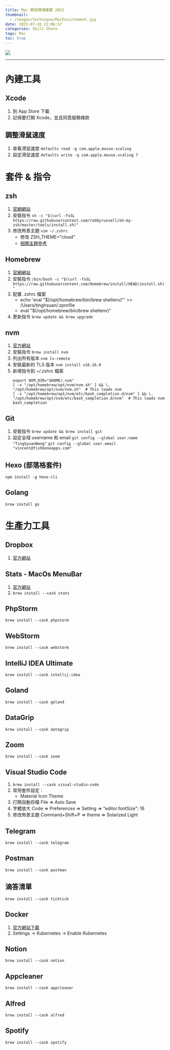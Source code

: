 ```yaml
---
title: Mac 開發環境建置 2022
thumbnail:
  - /images/technique/MacEnvironment.jpg
date: 2022-07-26 22:06:57
categories: Skill Share
tags: Mac
toc: true
---
```

<img src="/images/technique/MacEnvironment.jpg">

***
# 內建工具
## Xcode
1. 到 App Store 下載
2. 記得要打開 Xcode，並且同意服務條款
## 調整滑鼠速度
1. 查看滑鼠速度 `defaults read -g com.apple.mouse.scaling`
2. 設定滑鼠速度 `defaults write -g com.apple.mouse.scaling 7`

# 套件 & 指令
## zsh
1. [官網網站](https://ohmyz.sh/#install)
2. 安裝指令
   `sh -c "$(curl -fsSL https://raw.githubusercontent.com/robbyrussell/oh-my-zsh/master/tools/install.sh)"`
3. 修改佈景主題
   `vim ~/.zshrc`
   - 修改 ZSH_THEME="cloud"
   - [相關主題參考](https://github.com/robbyrussell/oh-my-zsh/wiki/Themes)
## Homebrew
1. [官網網站](https://brew.sh/)
2. 安裝指令
   `/bin/bash -c "$(curl -fsSL https://raw.githubusercontent.com/Homebrew/install/HEAD/install.sh)"`
3. 配置 .zshrc 檔案
   - echo 'eval "$(/opt/homebrew/bin/brew shellenv)"' >> /Users/tinghsuan/.zprofile
   - eval "$(/opt/homebrew/bin/brew shellenv)"
4. 更新指令
   `brew update && brew upgrade`
## nvm
1. [官方網站](https://github.com/creationix/nvm)
2. 安裝指令
   `brew install nvm`
3. 列出所有版本
   `nvm ls-remote`
4. 安裝最新的 TLS 版本
   `nvm install v16.16.0`
5. 新增指令到 ~/.zshrc 檔案
   ```
   export NVM_DIR="$HOME/.nvm"
   [ -s "/opt/homebrew/opt/nvm/nvm.sh" ] && \. "/opt/homebrew/opt/nvm/nvm.sh"  # This loads nvm
   [ -s "/opt/homebrew/opt/nvm/etc/bash_completion.d/nvm" ] && \. "/opt/homebrew/opt/nvm/etc/bash_completion.d/nvm"  # This loads nvm bash_completion
   ```
## Git
1. 安裝指令
   `brew update && brew install git`
2. 設定全域 username 和 email
   `git config --global user.name "TingSyuanWang"`
   `git config --global user.email "vincent@fishboneapps.com"`
## Hexo (部落格套件)
`npm install -g hexo-cli`
## Golang
`brew install go`

# 生產力工具
## Dropbox
1. [官方網站](https://www.dropbox.com/downloading)
## Stats - MacOs MenuBar
1. [官方網站](https://github.com/exelban/stats)
2. `brew install --cask stats`
## PhpStorm
`brew install --cask phpstorm`
## WebStorm
`brew install --cask webstorm`
## IntelliJ IDEA Ultimate
`brew install --cask intellij-idea`
## Goland
`brew install --cask goland`
## DataGrip
`brew install --cask datagrip`
## Zoom
`brew install --cask zoom`
## Visual Studio Code
1. `brew install --cask visual-studio-code`
2. 常用套件設定：
   - Material Icon Theme
3. 打開自動存檔 File => Auto Save
4. 字體放大 Code => Preferences => Setting => "editor.fontSize": 16
5. 修改佈景主題 Command+Shift+P => theme => Solarized Light
## Telegram
`brew install --cask telegram`
## Postman
`brew install --cask postman`
## 滴答清單
`brew install --cask ticktick`
## Docker
1. [官方網站下載](https://www.docker.com/products/docker-desktop/)
2. Settings -> Kubernetes -> Enable Kubernetes
## Notion
`brew install --cask notion`
## Appcleaner
`brew install --cask appcleaner`
## Alfred
`brew install --cask alfred`
## Spotify
`brew install --cask spotify`

